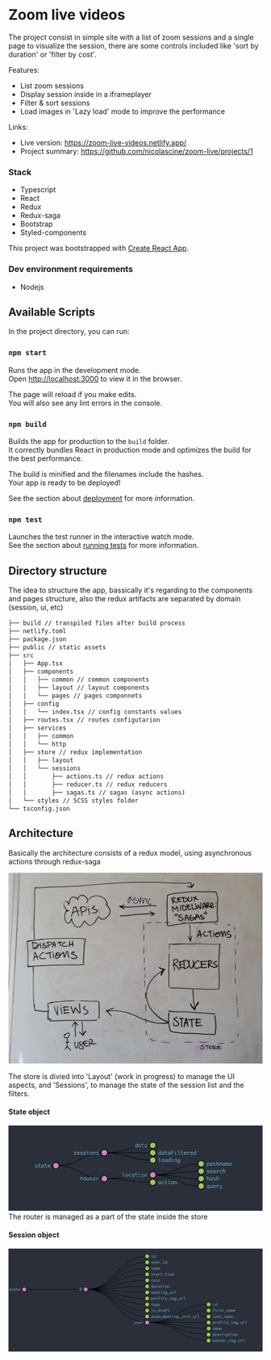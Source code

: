 # Zoom live videos

The project consist in simple site with a list of zoom sessions and a single page to visualize the session, there are some controls included like 'sort by duration' or 'filter by cost'.

Features:

- List zoom sessions
- Display session inside in a iframeplayer
- Filter & sort sessions
- Load images in 'Lazy load' mode to improve the performance

Links:

- Live version: https://zoom-live-videos.netlify.app/
- Project summary: https://github.com/nicolascine/zoom-live/projects/1

### Stack

- Typescript
- React
- Redux
- Redux-saga
- Bootstrap
- Styled-components

This project was bootstrapped with [Create React App](https://github.com/facebook/create-react-app).

### Dev environment requirements

- Nodejs

## Available Scripts

In the project directory, you can run:

### `npm start`

Runs the app in the development mode.\
Open [http://localhost:3000](http://localhost:3000) to view it in the browser.

The page will reload if you make edits.\
You will also see any lint errors in the console.

### `npm build`

Builds the app for production to the `build` folder.\
It correctly bundles React in production mode and optimizes the build for the best performance.

The build is minified and the filenames include the hashes.\
Your app is ready to be deployed!

See the section about [deployment](https://facebook.github.io/create-react-app/docs/deployment) for more information.

### `npm test`

Launches the test runner in the interactive watch mode.\
See the section about [running tests](https://facebook.github.io/create-react-app/docs/running-tests) for more information.

## Directory structure

The idea to structure the app, bassically it's regarding to the components and pages structure, also the redux artifacts are separated by domain (session, ui, etc)

```
├── build // transpiled files after build process
├── netlify.toml
├── package.json
├── public // static assets
├── src
│   ├── App.tsx
│   ├── components
│   │   ├── common // common components
│   │   ├── layout // layout components
│   │   └── pages // pages componnets
│   ├── config
│   │   └── index.tsx // config constants values
│   ├── routes.tsx // routes configutarion
│   ├── services
│   │   ├── common
│   │   └── http
│   ├── store // redux implementation
│   │   ├── layout
│   │   └── sessions
│   │       ├── actions.ts // redux actions
│   │       ├── reducer.ts // redux reducers
│   │       ├── sagas.ts // sagas (async actions)
│   └── styles // SCSS styles folder
└── tsconfig.json
```

## Architecture

Basically the architecture consists of a redux model, using asynchronous actions through redux-saga

![diagram](https://raw.githubusercontent.com/nicolascine/zoom-live/main/public/diagram.jpg)

The store is divied into 'Layout' (work in progress) to manage the UI aspects, and 'Sessions', to manage the state of the session list and the filters.

#### State object

![diagram](https://raw.githubusercontent.com/nicolascine/zoom-live/main/public/state1.png)
The router is managed as a part of the state inside the store

#### Session object

![diagram](https://raw.githubusercontent.com/nicolascine/zoom-live/main/public/state2.png)
